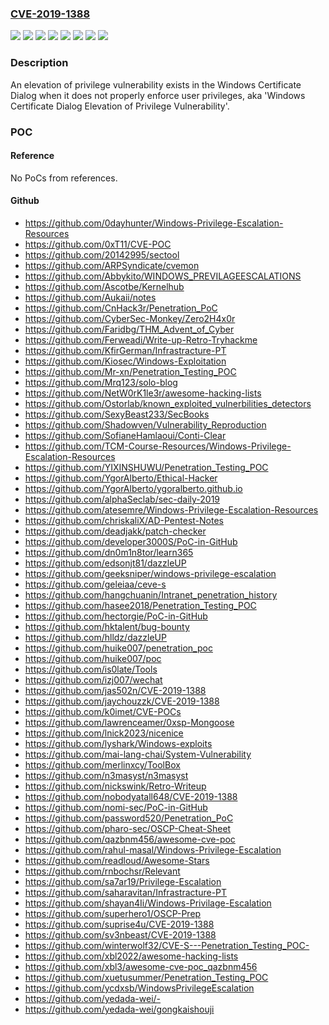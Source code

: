 ### [CVE-2019-1388](https://cve.mitre.org/cgi-bin/cvename.cgi?name=CVE-2019-1388)
![](https://img.shields.io/static/v1?label=Product&message=Windows%2010%20Version%201903%20for%2032-bit%20Systems&color=blue)
![](https://img.shields.io/static/v1?label=Product&message=Windows%2010%20Version%201903%20for%20ARM64-based%20Systems&color=blue)
![](https://img.shields.io/static/v1?label=Product&message=Windows%2010%20Version%201903%20for%20x64-based%20Systems&color=blue)
![](https://img.shields.io/static/v1?label=Product&message=Windows%20Server%2C%20version%201903%20(Server%20Core%20installation)&color=blue)
![](https://img.shields.io/static/v1?label=Product&message=Windows%20Server&color=blue)
![](https://img.shields.io/static/v1?label=Product&message=Windows&color=blue)
![](https://img.shields.io/static/v1?label=Version&message=n%2Fa&color=blue)
![](https://img.shields.io/static/v1?label=Vulnerability&message=Elevation%20of%20Privilege&color=brighgreen)

### Description

An elevation of privilege vulnerability exists in the Windows Certificate Dialog when it does not properly enforce user privileges, aka 'Windows Certificate Dialog Elevation of Privilege Vulnerability'.

### POC

#### Reference
No PoCs from references.

#### Github
- https://github.com/0dayhunter/Windows-Privilege-Escalation-Resources
- https://github.com/0xT11/CVE-POC
- https://github.com/20142995/sectool
- https://github.com/ARPSyndicate/cvemon
- https://github.com/Abbykito/WINDOWS_PREVILAGEESCALATIONS
- https://github.com/Ascotbe/Kernelhub
- https://github.com/Aukaii/notes
- https://github.com/CnHack3r/Penetration_PoC
- https://github.com/CyberSec-Monkey/Zero2H4x0r
- https://github.com/Faridbg/THM_Advent_of_Cyber
- https://github.com/Ferweadi/Write-up-Retro-Tryhackme
- https://github.com/KfirGerman/Infrastracture-PT
- https://github.com/Kiosec/Windows-Exploitation
- https://github.com/Mr-xn/Penetration_Testing_POC
- https://github.com/Mrq123/solo-blog
- https://github.com/NetW0rK1le3r/awesome-hacking-lists
- https://github.com/Ostorlab/known_exploited_vulnerbilities_detectors
- https://github.com/SexyBeast233/SecBooks
- https://github.com/Shadowven/Vulnerability_Reproduction
- https://github.com/SofianeHamlaoui/Conti-Clear
- https://github.com/TCM-Course-Resources/Windows-Privilege-Escalation-Resources
- https://github.com/YIXINSHUWU/Penetration_Testing_POC
- https://github.com/YgorAlberto/Ethical-Hacker
- https://github.com/YgorAlberto/ygoralberto.github.io
- https://github.com/alphaSeclab/sec-daily-2019
- https://github.com/atesemre/Windows-Privilege-Escalation-Resources
- https://github.com/chriskaliX/AD-Pentest-Notes
- https://github.com/deadjakk/patch-checker
- https://github.com/developer3000S/PoC-in-GitHub
- https://github.com/dn0m1n8tor/learn365
- https://github.com/edsonjt81/dazzleUP
- https://github.com/geeksniper/windows-privilege-escalation
- https://github.com/geleiaa/ceve-s
- https://github.com/hangchuanin/Intranet_penetration_history
- https://github.com/hasee2018/Penetration_Testing_POC
- https://github.com/hectorgie/PoC-in-GitHub
- https://github.com/hktalent/bug-bounty
- https://github.com/hlldz/dazzleUP
- https://github.com/huike007/penetration_poc
- https://github.com/huike007/poc
- https://github.com/is0late/Tools
- https://github.com/izj007/wechat
- https://github.com/jas502n/CVE-2019-1388
- https://github.com/jaychouzzk/CVE-2019-1388
- https://github.com/k0imet/CVE-POCs
- https://github.com/lawrenceamer/0xsp-Mongoose
- https://github.com/lnick2023/nicenice
- https://github.com/lyshark/Windows-exploits
- https://github.com/mai-lang-chai/System-Vulnerability
- https://github.com/merlinxcy/ToolBox
- https://github.com/n3masyst/n3masyst
- https://github.com/nickswink/Retro-Writeup
- https://github.com/nobodyatall648/CVE-2019-1388
- https://github.com/nomi-sec/PoC-in-GitHub
- https://github.com/password520/Penetration_PoC
- https://github.com/pharo-sec/OSCP-Cheat-Sheet
- https://github.com/qazbnm456/awesome-cve-poc
- https://github.com/rahul-masal/Windows-Privilege-Escalation
- https://github.com/readloud/Awesome-Stars
- https://github.com/rnbochsr/Relevant
- https://github.com/sa7ar19/Privilege-Escalation
- https://github.com/saharavitan/Infrastracture-PT
- https://github.com/shayan4Ii/Windows-Privilage-Escalation
- https://github.com/superhero1/OSCP-Prep
- https://github.com/suprise4u/CVE-2019-1388
- https://github.com/sv3nbeast/CVE-2019-1388
- https://github.com/winterwolf32/CVE-S---Penetration_Testing_POC-
- https://github.com/xbl2022/awesome-hacking-lists
- https://github.com/xbl3/awesome-cve-poc_qazbnm456
- https://github.com/xuetusummer/Penetration_Testing_POC
- https://github.com/ycdxsb/WindowsPrivilegeEscalation
- https://github.com/yedada-wei/-
- https://github.com/yedada-wei/gongkaishouji

